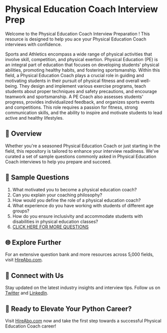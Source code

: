 # Physical Education Coach Interview Prep

Welcome to the Physical Education Coach Interview Preparation ! This resource is designed to help you ace your Physical Education Coach interviews with confidence.

Sports and Athletics encompass a wide range of physical activities that involve skill, competition, and physical exertion. Physical Education (PE) is an integral part of education that focuses on developing students' physical abilities, promoting healthy habits, and fostering sportsmanship. Within this field, a Physical Education Coach plays a crucial role in guiding and motivating students in their pursuit of physical fitness and overall well-being. They design and implement various exercise programs, teach students about proper techniques and safety precautions, and encourage teamwork and sportsmanship. A PE Coach also assesses students' progress, provides individualized feedback, and organizes sports events and competitions. This role requires a passion for fitness, strong communication skills, and the ability to inspire and motivate students to lead active and healthy lifestyles.

## 🚀 Overview

Whether you're a seasoned Physical Education Coach or just starting in the field, this repository is tailored to enhance your interview readiness. We've curated a set of sample questions commonly asked in Physical Education Coach interviews to help you prepare and succeed.

## 📝 Sample Questions

1. What motivated you to become a physical education coach?
2. Can you explain your coaching philosophy?
3. How would you define the role of a physical education coach?
4. What experience do you have working with students of different age groups?
5. How do you ensure inclusivity and accommodate students with disabilities in physical education classes?
6. [CLICK HERE FOR MORE QUESTIONS](https://hireabo.com/job/15_4_8/Physical%20Education%20Coach)

## 🌐 Explore Further

For an extensive question bank and more resources across 5,000 fields, visit [HireAbo.com](https://www.hireabo.com).

## 📱 Connect with Us

Stay updated on the latest industry insights and interview tips. Follow us on [Twitter](https://twitter.com/hireabo) and [LinkedIn](https://www.linkedin.com/in/hire-abo-3609972a8/).

## 🚀 Ready to Elevate Your Python Career?

Visit [HireAbo.com](https://www.hireabo.com) now and take the first step towards a successful Physical Education Coach career!